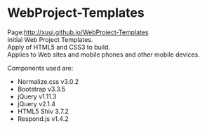 # WebProject-Templates
Page:http://xuui.github.io/WebProject-Templates  
Initial Web Project Templates.  
Apply of HTML5 and CSS3 to build.  
Applies to Web sites and mobile phones and other mobile devices.


Components used are:  
- Normalize.css v3.0.2
- Bootstrap v3.3.5
- jQuery v1.11.3
- jQuery v2.1.4
- HTML5 Shiv 3.7.2
- Respond.js v1.4.2

